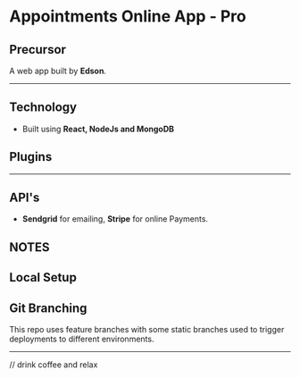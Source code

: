 # Appointments Online App - Pro

## Precursor

A web app built by **Edson**.

---

## Technology

-   Built using **React, NodeJs and MongoDB**

## Plugins

---

## API's

-   **Sendgrid** for emailing, **Stripe** for online Payments.

## NOTES

## Local Setup

## Git Branching

This repo uses feature branches with some static branches used to trigger deployments to different environments.

---

// drink coffee and relax
